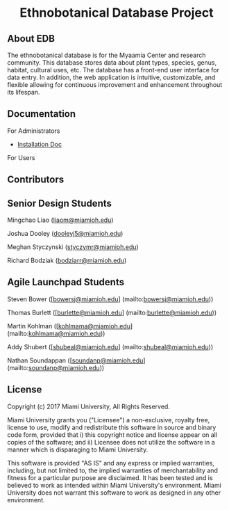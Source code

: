 <h1 align="center">Ethnobotanical Database Project</h1>

## About EDB

The ethnobotanical database is for the Myaamia Center and research community. This database stores data about plant types, species, genus, habitat, cultural uses, etc. The database has a front-end user interface for data entry. In addition, the web application is intuitive, customizable, and flexible allowing for continuous improvement and enhancement throughout its lifespan.

## Documentation

For Administrators
 - [Installation Doc](https://gitlab.csi.miamioh.edu/liaom/edb/wikis/home)

For Users

## Contributors
## Senior Design Students
Mingchao Liao ([liaom@miamioh.edu](mailto:liaom@miamioh.edu))

Joshua Dooley ([dooleyj5@miamioh.edu](mailto:dooleyj5@miamioh.edu))

Meghan Styczynski ([styczymr@miamioh.edu](mailto:styczymr@miamioh.edu))

Richard Bodziak ([bodziarr@miamioh.edu](mailto:bodziarr@miamioh.edu))
## Agile Launchpad Students
Steven Bower ([bowersj@miamioh.edu] (mailto:bowersj@miamioh.edu))

Thomas Burlett ([burlette@miamioh.edu] (mailto:burlette@miamioh.edu))

Martin Kohlman ([kohlmama@miamioh.edu] (mailto:kohlmama@miamioh.edu))

Addy Shubert ([shubeal@miamioh.edu] (mailto:shubeal@miamioh.edu))

Nathan Soundappan ([soundanp@miamioh.edu] (mailto:soundanp@miamioh.edu))

## License

Copyright (c) 2017 Miami University, All Rights Reserved.

Miami University grants you ("Licensee") a non-exclusive, royalty free, license to use, modify and redistribute this software in source and binary code form, provided that i) this copyright notice and license appear on all copies of the software; and ii) Licensee does not utilize the software in a manner which is disparaging to Miami University.

This software is provided "AS IS" and any express or implied warranties, including, but not limited to, the implied warranties of merchantability and fitness for a particular purpose are disclaimed. It has been tested and is believed to work as intended within Miami University's environment. Miami University does not warrant this software to work as designed in any other environment.
